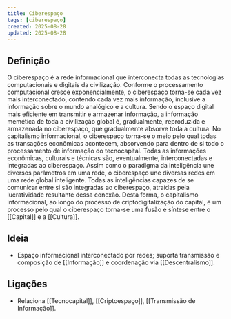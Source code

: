 ```yaml
---
title: Ciberespaço
tags: [ciberespaço]
created: 2025-08-28
updated: 2025-08-28
---
```

## Definição

O ciberespaço é a rede informacional que interconecta todas as tecnologias computacionais e digitais da civilização. Conforme o processamento computacional cresce exponencialmente, o ciberespaço torna-se cada vez mais interconectado, contendo cada vez mais informação, inclusive a informação sobre o mundo analógico e a cultura. Sendo o espaço digital mais eficiente em transmitir e armazenar informação, a informação memética de toda a civilização global é, gradualmente, reproduzida e armazenada no ciberespaço, que gradualmente absorve toda a cultura. No capitalismo informacional, o ciberespaço torna-se o meio pelo qual todas as transações econômicas acontecem, absorvendo para dentro de si todo o processamento de informação do tecnocapital. Todas as informações econômicas, culturais e técnicas são, eventualmente, interconectadas e integradas ao ciberespaço. Assim como o paradigma da inteligência une diversos parâmetros em uma rede, o ciberespaço une diversas redes em uma rede global inteligente. Todas as inteligências capazes de se comunicar entre si são integradas ao ciberespaço, atraídas pela lucratividade resultante dessa conexão. Desta forma, o capitalismo informacional, ao longo do processo de criptodigitalização do capital, é um processo pelo qual o ciberespaço torna-se uma fusão e síntese entre o [[Capital]] e a [[Cultura]].

## Ideia
- Espaço informacional interconectado por redes; suporta transmissão e composição de [[Informação]] e coordenação via [[Descentralismo]].

## Ligações
- Relaciona [[Tecnocapital]], [[Criptoespaço]], [[Transmissão de Informação]].

